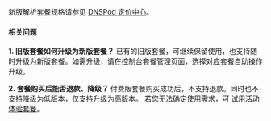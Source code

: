 新版解析套餐规格请参见 [DNSPod 定价中心](https://price.dnspod.cn/dns)。

#### 相关问题
**1. 旧版套餐如何升级为新版套餐？**
已有的旧版套餐，可继续保留使用，也支持随时升级为新版套餐。如需升级，请在控制台套餐管理页面，选择对应套餐自助操作升级。


**2. 套餐购买后能否退款、降级？**
付费版套餐购买成功后，不支持退款。同时也不支持降级为低版本，仅支持升级为高版本。
若您无法确定使用需求，可 [试用活动体验套餐](https://price.dnspod.cn/dns)。

